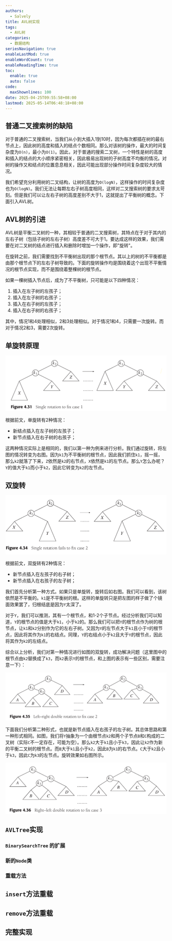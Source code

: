 ```yaml
---
authors:
  - Salvely
title: AVL树实现
tags:
  - AVL树
categories:
  - 数据结构
seriesNavigation: true
enableLastMod: true
enableWordCount: true
enableReadingTime: true
toc:
  enable: true
  auto: false
code:
  maxShownlines: 100
date: 2025-04-25T09:55:58+08:00
lastmod: 2025-05-14T06:48:18+08:00
---
```


<!--more-->

## 普通二叉搜索树的缺陷

对于普通的二叉搜索树，当我们从小到大插入1到10时，因为每次都插在树的最右节点上，因此树的高度和插入的结点个数相同。那么对该树的操作，最大的时间复杂度为`O(n)`，最小为`O(1)`。因此，对于普通的搜索二叉树，一个特性是树的高度和插入的结点的大小顺序紧密相关，因此极易出现树的子树高度不均衡的情况。对树的操作又和结点的位置息息相关，因此可能出现部分操作时间复杂度较大的情况。

我们希望充分利用树的二叉结构，让树的高度为`O(logN)`，这样操作的时间复杂度也为`O(logN)`。我们无法让每颗左右子树高度相同，这样对二叉搜索树的要求太苛刻。但是我们可以让左右子树的高度差别不大于1，这就提出了平衡树的概念。下面引入AVL树。

## AVL树的引进

AVL树是平衡二叉树的一种，其相较于普通的二叉搜索树，其特点在于对于其内的左右子树（包括子树的左右子树）高度差不可大于1。要达成这样的效果，我们需要在对二叉树的结点进行插入和删除时增加一个操作，即"旋转"。

在旋转之前，我们需要找到不平衡树出现的那个根节点。其以上的树的不平衡都是由那个根节点下的左右子树导致的。下面的旋转操作均是围绕着这个出现不平衡情况的根节点实现，而不是围绕着整棵树的根节点。

如果一棵树插入节点后，成为了不平衡树，只可能是以下四种情况：

1. 插入在左子树的左孩子；
2. 插入在左子树的右孩子；
3. 插入在右子树的左孩子；
4. 插入在右子树的右孩子；

其中，情况1和4处理相似，2和3处理相似。对于情况1和4，只需要一次旋转。而对于情况2和3，需要2次旋转。

## 单旋转原理

![](单旋转情况.png)

根据前文，单旋转有2种情况：

- 新结点插入在左子树的左孩子；
- 新节点插入在右子树的右孩子；

这两种情况实际上是相同的，我们以第一种为例来进行分析。我们通过旋转，将左图的情况转变为右图。因为`k1`为不平衡树的根节点，因此我们抓住`k1`，摇一摇，那么`k2`就落了下来，`Z`依然是`k2`的右节点，`X`依然是`k1`的左节点。那么`Y`怎么办呢？`Y`的值大于`k1`而小于`k2`，因此它转变为`k2`的左节点。

## 双旋转

![](失败的单旋转.png)

根据前文，双旋转有2种情况：

- 新节点插入在左孩子的右子树；
- 新节点插入在右孩子的左子树；

我们首先分析第一种方式。如果只是单旋转，旋转后如右图。我们可以看到，该树依然是不平衡的。`k1`是不平衡树的根。这样的单旋转只是把左图的样子做了个镜面效果罢了，归根结底是因为`Y`太深了。

对于`Y`，我们可以推测，其有一个根节点，和1-2个子节点。经过分析我们可以知道，`Y`的根节点的值是大于`k1`，小于`k2`的。那么我们可以把`Y`的根节点作为树的根节点，让`k1`和`k2`分别作为它的左右子树。又因为`Y`的左节点大于`k1`且小于`Y`的根节点，因此将其作为`k1`的右结点。同理，`Y`的右结点小于`k2`且大于`Y`的根节点，因此将其作为`k2`的左结点。

综合以上分析，我们对第一种情况进行如图的双旋转，成功解决问题（这里图中的根节点由`k2`替换成了`k3`，而`k2`表示`Y`的根节点，和上图的表示有一些区别，需要注意一下）：

![](双旋转1.png)

下面我们分析第二种形式，也就是新节点插入在右孩子的左子树。其总体思路和第一种形式相同。如图，我们将`Y`抽象为一个由根节点`k2`和两个子节点`B`和`C`构成的二叉树（实际`C`不一定存在，可能为空）。那么`k2`大于`k1`且小于`k3`，因此让`k2`作为新的平衡二叉树的根节点。而`B`大于`k1`且小于`k2`，因此`B`为`k1`的右节点。`C`大于`k2`且小于`k3`，因此`C`为`k3`的左节点。旋转效果如右图所示。

![](双旋转2.png)

## `AVLTree`实现

### `BinarySearchTree` 的扩展

### 新的`Node`类

### 重载方法

## `insert`方法重载

## `remove`方法重载

## 完整实现
